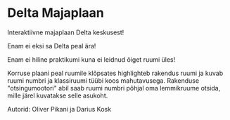 # Delta Majaplaan

Interaktiivne majaplaan Delta keskusest!

Enam ei eksi sa Delta peal ära!

Enam ei hiline praktikumi kuna ei leidnud õiget ruumi üles!

Korruse plaani peal ruumile klõpsates highlighteb rakendus ruumi ja kuvab ruumi numbri ja klassiruumi tüübi koos mahutavusega.
Rakenduse "otsingumootori" abil saab ruumi numbri põhjal oma lemmikruume otsida, mille järel kuvatakse selle asukoht.


Autorid: Oliver Pikani ja Darius Kosk
